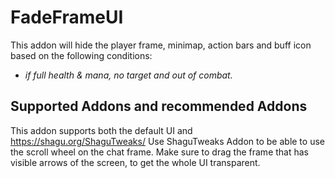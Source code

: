 # FadeFrameUI
This addon will hide the player frame, minimap, action bars and buff icon based on the following conditions:    
- *if full health & mana, no target and out of combat.*    


## Supported Addons and recommended Addons
This addon supports both the default UI and https://shagu.org/ShaguTweaks/
Use ShaguTweaks Addon to be able to use the scroll wheel on the chat frame.
Make sure to drag the frame that has visible arrows of the screen, to get the whole UI transparent.
